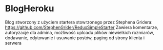 # BlogHeroku

Blog stworzony z użyciem startera stowrzonego przez Stephena Gridera: https://github.com/StephenGrider/ReduxSimpleStarter
Zawiera komentarze, autoryzacje dla admina, możliwość uploadu plików niewielkich rozmiarów,
dodawanie, edytowanie i usuwanie postów, paging od strony klienta i serwera
